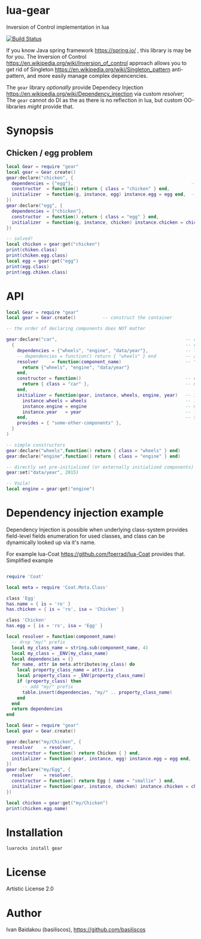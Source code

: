 # lua-gear
Inversion of Control implementation in lua

[![Build Status](https://travis-ci.org/basiliscos/lua-gear.png)](https://travis-ci.org/basiliscos/lua-gear)

If you know Java spring framework https://spring.io/ , this library is may be for you. The Inversion of Control https://en.wikipedia.org/wiki/Inversion_of_control approach allows you to get rid of Singleton https://en.wikipedia.org/wiki/Singleton_pattern anti-pattern, and more easily manage complex depencencies.

The `gear` library *optionally* provide Dependecy Injection https://en.wikipedia.org/wiki/Dependency_injection via custom *resolver*; The `gear` cannot do DI as the as there is no reflection in lua, but custom OO-libraries _might_ provide that.

# Synopsis

## Chicken / egg problem

```lua
local Gear = require "gear"
local gear = Gear.create()
gear:declare("chicken", {
  dependencies = {"egg"},                                            -- optional
  constructor  = function() return { class = "chicken" } end,
  initializer  = function(g, instance, egg) instance.egg = egg end,  -- optional
})
gear:declare("egg", {
  dependencies = {"chicken"},
  constructor  = function() return { class = "egg" } end,
  initializer  = function(g, instance, chicken) instance.chicken = chicken end,
})

-- solved!
local chicken = gear:get("chicken")
print(chiken.class)
print(chiken.egg.class)
local egg = gear:get("egg")
print(egg.class)
print(egg.chiken.class)

```

# API

```lua
local Gear = require "gear"
local gear = Gear.create()          -- construct the container

-- the order of declaring components does NOT matter

gear:declare("car",                                                -- component name, required
  {                                                                -- component descriptor, required
    dependencies = {"wheels", "engine", "data/year"},              -- list of names of dependecies, optional
    -- dependencies = function() return { "wheels" } end           -- alternative for DI
    resolver     = function(component_name)                        -- "dynamic" dependencies, needed for DI
      return {"wheels", "engine", "data/year"}
    end,
    constructor = function()                                       -- constructor, required
      return { class = "car" },                                    -- must return something non-nill
    end,
    initializer = function(gear, instance, wheels, engine, year)   -- initializer, optional
      instance.wheels = wheels                                     -- if "provides" is defined, then initialized is 
      instance.engine = engine                                     -- mandatory, and it should return the 
      instance.year   = year                                       -- list of objects, which are defined in "provdes"
    end,                                                           -- section
    provides = { "some-other-components" },
  }
)

-- simple constructors
gear:declare("wheels",function() return { class = "wheels" } end)
gear:declare("engine",function() return { class = "engine" } end)

-- directly set pre-initialized (or externally initialized components)
gear:set("data/year", 2015)

-- Voila!
local engine = gear:get("engine") 
```

# Dependency injection example

Dependency Injection is possible when underlying class-system provides field-level fields enumeration for used classes, and class can be dynamically looked up via it's name. 

For example lua-Coat https://github.com/fperrad/lua-Coat provides that. Simplified example

```lua

require 'Coat'

local meta = require 'Coat.Meta.Class'

class 'Egg'
has.name = { is = 'ro' }
has.chicken = { is = 'ro', isa = 'Chicken' }

class 'Chicken'
has.egg = { is = 'ro', isa = 'Egg' }

local resolver = function(component_name)
  -- drop "my/" prefix
  local my_class_name = string.sub(component_name, 4)
  local my_class = _ENV[my_class_name]
  local dependencies = {}
  for name, attr in meta.attributes(my_class) do
    local property_class_name = attr.isa
    local property_class = _ENV[property_class_name]
    if (property_class) then
      -- add "my/" prefix
      table.insert(dependencies, "my/" .. property_class_name)
    end
  end
  return dependencies
end

local Gear = require "gear"
local gear = Gear.create()

gear:declare("my/Chicken", {
  resolver    = resolver,
  constructor = function() return Chicken { } end,
  initializer = function(gear, instance, egg) instance.egg = egg end,
})
gear:declare("my/Egg", {
  resolver    = resolver,
  constructor = function() return Egg { name = "smallie" } end,
  initializer = function(gear, instance, chicken) instance.chicken = chicken end,
})

local chicken = gear:get("my/Chicken")
print(chicken.egg.name)

```

# Installation

`luarocks install gear`

# License 

Artistic License 2.0

# Author

Ivan Baidakou (basiliscos), https://github.com/basiliscos
